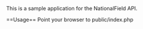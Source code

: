 This is a sample application for the NationalField API.

==Usage==
Point your browser to public/index.php